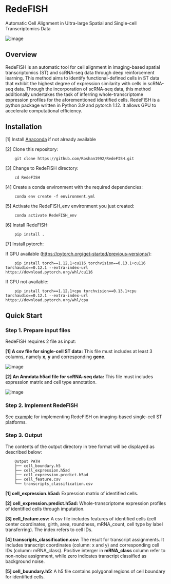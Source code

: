 # RedeFISH
Automatic Cell Alignment in Ultra-large Spatial and Single-cell Transcriptomics Data

![image](https://github.com/Roshan1992/RedeFISH/assets/11591480/4a43a319-c0d7-4f64-a800-8e84a5975a41)




## Overview

RedeFISH is an automatic tool for cell alignment in imaging-based spatial transcriptomics (ST) and scRNA-seq data through deep reinforcement learning. This method aims to identify functional-defined cells in ST data that exhibit the highest degree of expression similarity with cells in scRNA-seq data. Through the incorporation of scRNA-seq data, this method additionally undertakes the task of inferring whole-transcriptome expression profiles for the aforementioned identified cells. RedeFISH is a python package written in Python 3.9 and pytorch 1.12. It allows GPU to accelerate computational efficiency.


## Installation

[1] Install <a href="https://www.anaconda.com/" target="_blank">Anaconda</a> if not already available

[2] Clone this repository:
```
    git clone https://github.com/Roshan1992/RedeFISH.git
```

[3] Change to RedeFISH directory:
```
    cd RedeFISH
```

[4] Create a conda environment with the required dependencies:
```
    conda env create -f environment.yml
```

[5] Activate the RedeFISH_env environment you just created:
```
    conda activate RedeFISH_env
```

[6] Install RedeFISH:
```
    pip install .
```

[7] Install pytorch:

If GPU available (https://pytorch.org/get-started/previous-versions/):
```
    pip install torch==1.12.1+cu116 torchvision==0.13.1+cu116 torchaudio==0.12.1 --extra-index-url https://download.pytorch.org/whl/cu116
```
If GPU not available:
```
    pip install torch==1.12.1+cpu torchvision==0.13.1+cpu torchaudio==0.12.1 --extra-index-url https://download.pytorch.org/whl/cpu
```

## Quick Start

### Step 1. Prepare input files

RedeFISH requires 2 file as input:

__[1] A csv file for single-cell ST data:__ This file must includes at least 3 columns, namely __x__, __y__ and corresponding __gene__.

![image](https://user-images.githubusercontent.com/11591480/236604144-21a769c2-398b-40e2-9dc7-084d7630241d.png)

__[2] An Anndata h5ad file for scRNA-seq data:__ This file must includes expression matrix and cell type annotation.

![image](https://user-images.githubusercontent.com/11591480/236605176-6551c703-e19b-42f0-9c43-4022e41b7eb4.png)

### Step 2. Implement RedeFISH

See <a href="https://github.com/Roshan1992/RedeFISH/blob/main/example.ipynb" target="_blank">example</a> for implementing RedeFISH on imaging-based single-cell ST platforms.

### Step 3. Output

The contents of the output directory in tree format will be displayed as described below:

```
    Output PATH
    ├── cell_boundary.h5
    ├── cell_expression.h5ad
    ├── cell_expression.predict.h5ad
    ├── cell_feature.csv
    └── transcripts_classification.csv
```

__[1] cell_expression.h5ad:__ Expression matrix of identified cells.

__[2] cell_expression.predict.h5ad:__ Whole-transcriptome expression profiles of identified cells through imputation.

__[3] cell_feature.csv:__ A csv file includes features of identified cells (cell center coordinates, girth, area, roundness, mRNA_count, cell type by label transferring). The index refers to cell IDs.

__[4] transcripts_classification.csv:__ The result for transcript assignments. It includes transcript coordinates (column: x and y) and corresponding cell IDs (column: mRNA_class). Positive interger in __mRNA_class__ column refer to non-noise assignment, while zero indicates transcript classified as background noise.

__[5] cell_boundary.h5:__ A h5 file contains polygonal regions of cell boundary for identified cells.





